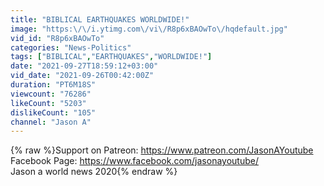 ```yaml
---
title: "BIBLICAL EARTHQUAKES WORLDWIDE!"
image: "https:\/\/i.ytimg.com\/vi\/R8p6xBAOwTo\/hqdefault.jpg"
vid_id: "R8p6xBAOwTo"
categories: "News-Politics"
tags: ["BIBLICAL","EARTHQUAKES","WORLDWIDE!"]
date: "2021-09-27T18:59:12+03:00"
vid_date: "2021-09-26T00:42:00Z"
duration: "PT6M18S"
viewcount: "76286"
likeCount: "5203"
dislikeCount: "105"
channel: "Jason A"
---
```

{% raw %}Support on Patreon: <a rel="nofollow" target="blank" href="https://www.patreon.com/JasonAYoutube">https://www.patreon.com/JasonAYoutube</a><br />Facebook Page: <a rel="nofollow" target="blank" href="https://www.facebook.com/jasonayoutube/">https://www.facebook.com/jasonayoutube/</a><br />Jason a world news 2020{% endraw %}
